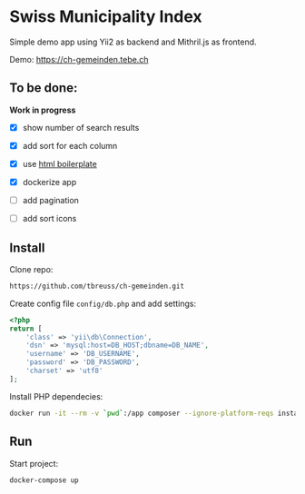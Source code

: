 # Swiss Municipality Index

Simple demo app using Yii2 as backend and Mithril.js as frontend.

Demo: <https://ch-gemeinden.tebe.ch>


## To be done:

**Work in progress**

- [x] show number of search results
- [x] add sort for each column
- [x] use [html boilerplate](https://github.com/tbreuss/html-boilerplate)
- [x] dockerize app
- [ ] add pagination
- [ ] add sort icons


## Install

Clone repo:

~~~bash
https://github.com/tbreuss/ch-gemeinden.git
~~~

Create config file `config/db.php` and add settings:

~~~php
<?php
return [
    'class' => 'yii\db\Connection',
    'dsn' => 'mysql:host=DB_HOST;dbname=DB_NAME',
    'username' => 'DB_USERNAME',
    'password' => 'DB_PASSWORD',
    'charset' => 'utf8'
];
~~~

Install PHP dependecies:

~~~bash
docker run -it --rm -v `pwd`:/app composer --ignore-platform-reqs install
~~~


## Run

Start project:

~~~bash
docker-compose up
~~~ 

